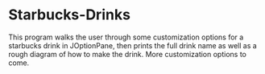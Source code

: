 # Starbucks-Drinks

This program walks the user through some customization options for a starbucks drink in JOptionPane, then prints the full drink name as well as a rough diagram of how to make the drink.  More customization options to come.
